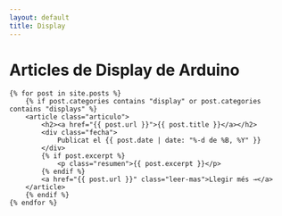```yaml
---
layout: default
title: Display
---
```


<div class="blog-container">
    <h1>Articles de Display de Arduino</h1>

    {% for post in site.posts %}
        {% if post.categories contains "display" or post.categories contains "displays" %}
        <article class="articulo">
            <h2><a href="{{ post.url }}">{{ post.title }}</a></h2>
            <div class="fecha">
                Publicat el {{ post.date | date: "%-d de %B, %Y" }}
            </div>
            {% if post.excerpt %}
                <p class="resumen">{{ post.excerpt }}</p>
            {% endif %}
            <a href="{{ post.url }}" class="leer-mas">Llegir més →</a>
        </article>
        {% endif %}
    {% endfor %}
</div> 